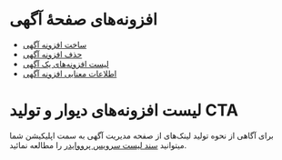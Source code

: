 # افزونه‌های صفحهٔ آگهی

- [ساخت افزونه آگهی](./create.md)
- [حذف افزونه آگهی](./delete.md)
- [لیست افزونه‌های یک آگهی](./list.md)
- [اطلاعات معنایی افزونه آگهی](./semantic.md)

# لیست افزونه‌های دیوار و تولید CTA

برای آگاهی از نحوه تولید لینک‌های از صفحه مدیریت آگهی به سمت اپلیکیشن شما میتوانید
[سند لیست سرویس پرووایدر](./list_service_providers.md)
 را مطالعه نمائید.
